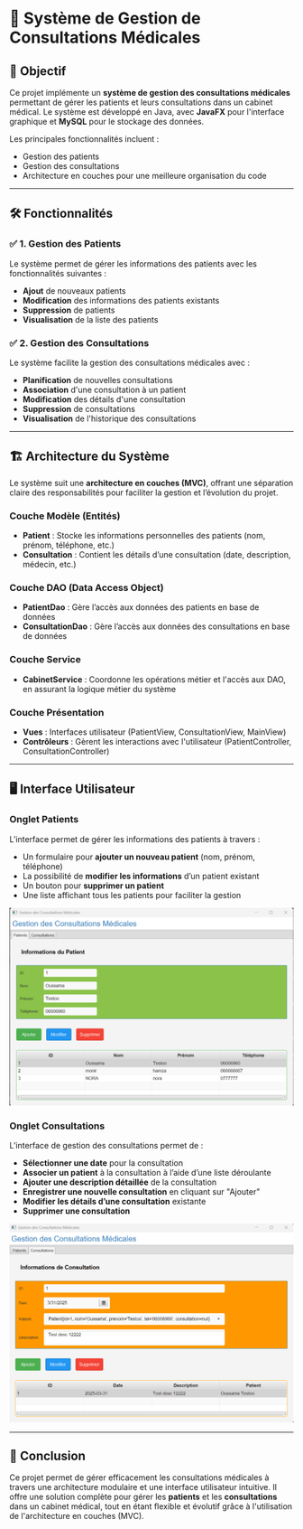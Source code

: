 # 🏥 Système de Gestion de Consultations Médicales

## 🎯 Objectif
Ce projet implémente un **système de gestion des consultations médicales** permettant de gérer les patients et leurs consultations dans un cabinet médical. Le système est développé en Java, avec **JavaFX** pour l'interface graphique et **MySQL** pour le stockage des données.

Les principales fonctionnalités incluent :
- Gestion des patients
- Gestion des consultations
- Architecture en couches pour une meilleure organisation du code

---

## 🛠️ Fonctionnalités

### ✅ 1. Gestion des Patients
Le système permet de gérer les informations des patients avec les fonctionnalités suivantes :
- **Ajout** de nouveaux patients
- **Modification** des informations des patients existants
- **Suppression** de patients
- **Visualisation** de la liste des patients

### ✅ 2. Gestion des Consultations
Le système facilite la gestion des consultations médicales avec :
- **Planification** de nouvelles consultations
- **Association** d'une consultation à un patient
- **Modification** des détails d'une consultation
- **Suppression** de consultations
- **Visualisation** de l'historique des consultations

---

## 🏗️ Architecture du Système

Le système suit une **architecture en couches (MVC)**, offrant une séparation claire des responsabilités pour faciliter la gestion et l’évolution du projet.

### Couche Modèle (Entités)
- **Patient** : Stocke les informations personnelles des patients (nom, prénom, téléphone, etc.)
- **Consultation** : Contient les détails d’une consultation (date, description, médecin, etc.)

### Couche DAO (Data Access Object)
- **PatientDao** : Gère l’accès aux données des patients en base de données
- **ConsultationDao** : Gère l’accès aux données des consultations en base de données

### Couche Service
- **CabinetService** : Coordonne les opérations métier et l'accès aux DAO, en assurant la logique métier du système

### Couche Présentation
- **Vues** : Interfaces utilisateur (PatientView, ConsultationView, MainView)
- **Contrôleurs** : Gèrent les interactions avec l'utilisateur (PatientController, ConsultationController)

---

## 🖥️ Interface Utilisateur

### Onglet Patients
L’interface permet de gérer les informations des patients à travers :
- Un formulaire pour **ajouter un nouveau patient** (nom, prénom, téléphone)
- La possibilité de **modifier les informations** d’un patient existant
- Un bouton pour **supprimer un patient**
- Une liste affichant tous les patients pour faciliter la gestion

![Capture d'écran de l'application](./images/Capture1.png)

### Onglet Consultations
L’interface de gestion des consultations permet de :
- **Sélectionner une date** pour la consultation
- **Associer un patient** à la consultation à l’aide d’une liste déroulante
- **Ajouter une description détaillée** de la consultation
- **Enregistrer une nouvelle consultation** en cliquant sur "Ajouter"
- **Modifier les détails d’une consultation** existante
- **Supprimer une consultation**

![Capture d'écran de l'application](./images/Capture2.png)

---

## 🏁 Conclusion
Ce projet permet de gérer efficacement les consultations médicales à travers une architecture modulaire et une interface utilisateur intuitive. Il offre une solution complète pour gérer les **patients** et les **consultations** dans un cabinet médical, tout en étant flexible et évolutif grâce à l'utilisation de l'architecture en couches (MVC).
